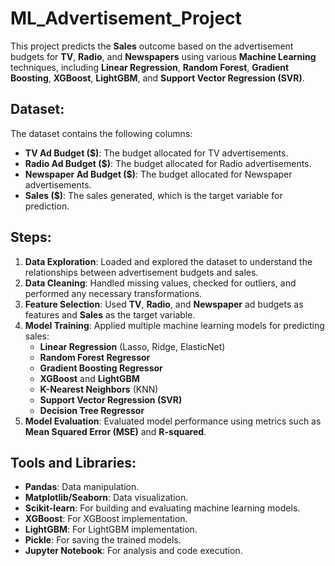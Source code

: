 # ML_Advertisement_Project

This project predicts the **Sales** outcome based on the advertisement budgets for **TV**, **Radio**, and **Newspapers** using various **Machine Learning** techniques, including **Linear Regression**, **Random Forest**, **Gradient Boosting**, **XGBoost**, **LightGBM**, and **Support Vector Regression (SVR)**.

## Dataset:
The dataset contains the following columns:
- **TV Ad Budget ($)**: The budget allocated for TV advertisements.
- **Radio Ad Budget ($)**: The budget allocated for Radio advertisements.
- **Newspaper Ad Budget ($)**: The budget allocated for Newspaper advertisements.
- **Sales ($)**: The sales generated, which is the target variable for prediction.

## Steps:
1. **Data Exploration**: Loaded and explored the dataset to understand the relationships between advertisement budgets and sales.
2. **Data Cleaning**: Handled missing values, checked for outliers, and performed any necessary transformations.
3. **Feature Selection**: Used **TV**, **Radio**, and **Newspaper** ad budgets as features and **Sales** as the target variable.
4. **Model Training**: Applied multiple machine learning models for predicting sales:
   - **Linear Regression** (Lasso, Ridge, ElasticNet)
   - **Random Forest Regressor**
   - **Gradient Boosting Regressor**
   - **XGBoost** and **LightGBM**
   - **K-Nearest Neighbors** (KNN)
   - **Support Vector Regression (SVR)**
   - **Decision Tree Regressor**
5. **Model Evaluation**: Evaluated model performance using metrics such as **Mean Squared Error (MSE)** and **R-squared**.

## Tools and Libraries:
- **Pandas**: Data manipulation.
- **Matplotlib/Seaborn**: Data visualization.
- **Scikit-learn**: For building and evaluating machine learning models.
- **XGBoost**: For XGBoost implementation.
- **LightGBM**: For LightGBM implementation.
- **Pickle**: For saving the trained models.
- **Jupyter Notebook**: For analysis and code execution.

